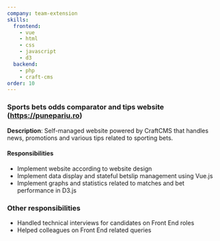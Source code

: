 ```yaml
---
company: team-extension
skills:
  frontend:
    - vue
    - html
    - css
    - javascript
    - d3
  backend:
    - php
    - craft-cms
order: 10
---
```


### Sports bets odds comparator and tips website (https://punepariu.ro)

**Description**: Self-managed website powered by CraftCMS that handles news, promotions and various tips related to sporting bets.

#### Responsibilities
- Implement website according to website design
- Implement data display and stateful betslip management using Vue.js
- Implement graphs and statistics related to matches and bet performance in D3.js


### Other responsibilities
- Handled technical interviews for candidates on Front End roles
- Helped colleagues on Front End related queries